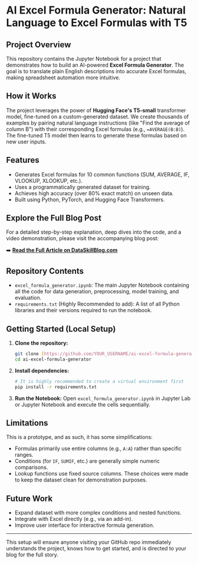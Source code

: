 # AI Excel Formula Generator: Natural Language to Excel Formulas with T5

## Project Overview
This repository contains the Jupyter Notebook for a project that demonstrates how to build an AI-powered **Excel Formula Generator**. The goal is to translate plain English descriptions into accurate Excel formulas, making spreadsheet automation more intuitive.

## How it Works
The project leverages the power of **Hugging Face's T5-small** transformer model, fine-tuned on a custom-generated dataset. We create thousands of examples by pairing natural language instructions (like "Find the average of column B") with their corresponding Excel formulas (e.g., `=AVERAGE(B:B)`). The fine-tuned T5 model then learns to generate these formulas based on new user inputs.

## Features
* Generates Excel formulas for 10 common functions (SUM, AVERAGE, IF, VLOOKUP, XLOOKUP, etc.).
* Uses a programmatically generated dataset for training.
* Achieves high accuracy (over 80% exact match) on unseen data.
* Built using Python, PyTorch, and Hugging Face Transformers.

## Explore the Full Blog Post
For a detailed step-by-step explanation, deep dives into the code, and a video demonstration, please visit the accompanying blog post:

➡️ **[Read the Full Article on DataSkillBlog.com](https://dataskillblog.com/how-to-build-an-ai-excel-formula-generator-with-python-and-hugging-face-t5)**

## Repository Contents
* `excel_formula_generator.ipynb`: The main Jupyter Notebook containing all the code for data generation, preprocessing, model training, and evaluation.
* `requirements.txt` (Highly Recommended to add): A list of all Python libraries and their versions required to run the notebook.

## Getting Started (Local Setup)

1.  **Clone the repository:**
    ```bash
    git clone [https://github.com/YOUR_USERNAME/ai-excel-formula-generator.git](https://github.com/YOUR_USERNAME/ai-excel-formula-generator.git)
    cd ai-excel-formula-generator
    ```
2.  **Install dependencies:**
    ```bash
    # It is highly recommended to create a virtual environment first
    pip install -r requirements.txt
    ```
3.  **Run the Notebook:**
    Open `excel_formula_generator.ipynb` in Jupyter Lab or Jupyter Notebook and execute the cells sequentially.

## Limitations
This is a prototype, and as such, it has some simplifications:
* Formulas primarily use entire columns (e.g., `A:A`) rather than specific ranges.
* Conditions (for `IF`, `SUMIF`, etc.) are generally simple numeric comparisons.
* Lookup functions use fixed source columns.
These choices were made to keep the dataset clean for demonstration purposes.

## Future Work
* Expand dataset with more complex conditions and nested functions.
* Integrate with Excel directly (e.g., via an add-in).
* Improve user interface for interactive formula generation.

---

This setup will ensure anyone visiting your GitHub repo immediately understands the project, knows how to get started, and is directed to your blog for the full story.
